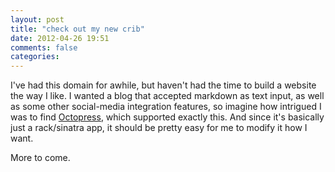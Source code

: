 ```yaml
---
layout: post
title: "check out my new crib"
date: 2012-04-26 19:51
comments: false
categories: 
---
```

I've had this domain for awhile, but haven't had the time to build a website the way I like.  I wanted a blog that accepted markdown as text input, as well as some other social-media integration features, so imagine how intrigued I was to find [Octopress](http://octopress.org), which supported exactly this.  And since it's basically just a rack/sinatra app, it should be pretty easy for me to modify it how I want.

More to come.